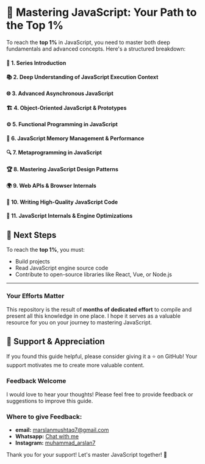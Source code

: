 # 🚀 Mastering JavaScript: Your Path to the Top 1% 

To reach the **top 1%** in JavaScript, you need to master both deep fundamentals and advanced concepts. Here's a structured breakdown:

#### 🚀 1. Series Introduction 

#### 📚 2. Deep Understanding of JavaScript Execution Context

#### 🌐 3. Advanced Asynchronous JavaScript

#### 🏗️ 4. Object-Oriented JavaScript & Prototypes

#### ⚙️ 5. Functional Programming in JavaScript

#### 🧠 6. JavaScript Memory Management & Performance

#### 🔍 7. Metaprogramming in JavaScript

#### 🏆 8. Mastering JavaScript Design Patterns

#### 🌍 9. Web APIs & Browser Internals

#### 📝 10. Writing High-Quality JavaScript Code

#### 🔧 11. JavaScript Internals & Engine Optimizations

## 🚀 Next Steps
To reach the **top 1%**, you must:
- Build projects
- Read JavaScript engine source code
- Contribute to open-source libraries like React, Vue, or Node.js

---
### Your Efforts Matter
This repository is the result of **months of dedicated effort** to compile and present all this knowledge in one place. I hope it serves as a valuable resource for you on your journey to mastering JavaScript. 

## 🙏 Support & Appreciation
If you found this guide helpful, please consider giving it a ⭐️ on GitHub! Your support motivates me to create more valuable content.

### Feedback Welcome
I would love to hear your thoughts! Please feel free to provide feedback or suggestions to improve this guide.

### Where to give Feedback:
- **email:** [marslanmushtaq7@gmail.com](mailto:marslanmushtaq7@gmail.com)
- **Whatsapp:** [Chat with me](https://wa.me/923104425540)
- **Instagram:** [muhammad_arslan7](https://www.instagram.com/muhammad_arslan7_/)

Thank you for your support! Let's master JavaScript together! 🌟

